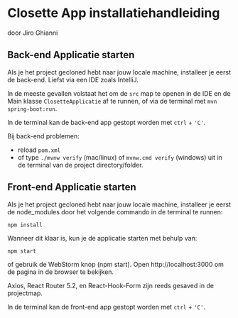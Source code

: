 # Closette App installatiehandleiding

door Jiro Ghianni

## Back-end Applicatie starten
Als je het project gecloned hebt naar jouw locale machine, installeer je eerst de back-end. Liefst via een IDE zoals IntelliJ.

In de meeste gevallen volstaat het om de `src` map te openen in de IDE en de Main klasse `ClosetteApplicatie` af te runnen, of via de terminal met `mvn spring-boot:run`.

In de terminal kan de back-end app gestopt worden met `ctrl` + `'C'`.

Bij back-end problemen:
* reload `pom.xml`
* of type `./mvnw verify` (mac/linux) of `mvnw.cmd verify` (windows) uit in de terminal van de project directory/folder.

## Front-end Applicatie starten
Als je het project gecloned hebt naar jouw locale machine, installeer je eerst de node_modules door het volgende commando in de terminal te runnen:

`npm install`

Wanneer dit klaar is, kun je de applicatie starten met behulp van:

`npm start`

of gebruik de WebStorm knop (npm start). Open http://localhost:3000 om de pagina in de browser te bekijken. 

Axios, React Router 5.2, en React-Hook-Form zijn reeds gesaved in de projectmap.

In de terminal kan de front-end app gestopt worden met `ctrl` + `'C'`.